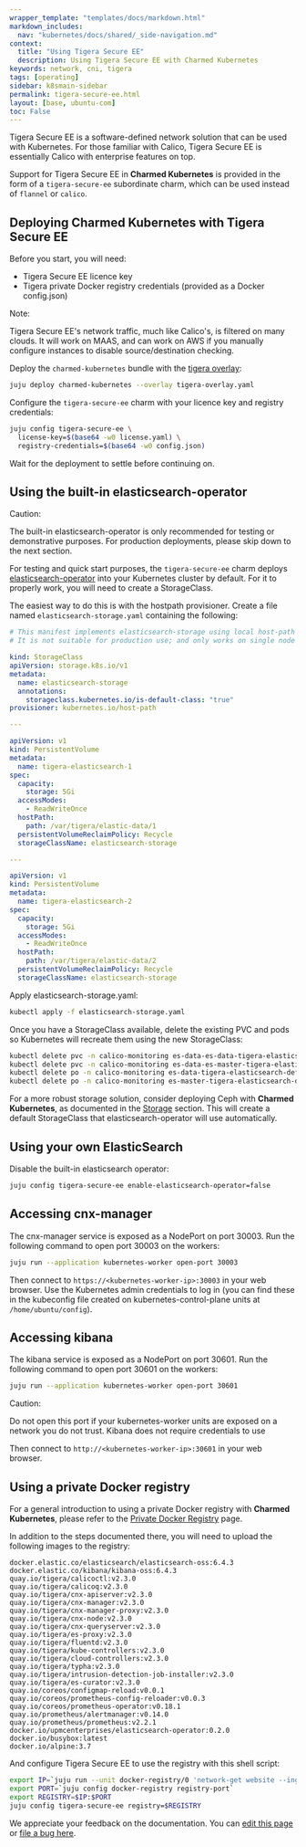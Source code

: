 ```yaml
---
wrapper_template: "templates/docs/markdown.html"
markdown_includes:
  nav: "kubernetes/docs/shared/_side-navigation.md"
context:
  title: "Using Tigera Secure EE"
  description: Using Tigera Secure EE with Charmed Kubernetes
keywords: network, cni, tigera
tags: [operating]
sidebar: k8smain-sidebar
permalink: tigera-secure-ee.html
layout: [base, ubuntu-com]
toc: False
---
```


Tigera Secure EE is a software-defined network solution that can be used with
Kubernetes. For those familiar with Calico, Tigera Secure EE is essentially
Calico with enterprise features on top.

Support for Tigera Secure EE in **Charmed Kubernetes** is provided in the form of a
`tigera-secure-ee` subordinate charm, which can be used instead of `flannel` or
`calico`.

## Deploying Charmed Kubernetes with Tigera Secure EE

Before you start, you will need:

* Tigera Secure EE licence key
* Tigera private Docker registry credentials (provided as a Docker config.json)

<div class="p-notification--information is-inline">
  <div class="p-notification__content">
    <span class="p-notification__title">Note:</span>
    <p class="p-notification__message">Tigera Secure EE's network traffic, much like Calico's, is filtered on
    many clouds. It will work on MAAS, and can work on AWS if you manually
    configure instances to disable source/destination checking.</p>
  </div>
</div>

Deploy the `charmed-kubernetes` bundle with the [tigera overlay][tigera-overlay]:

```bash
juju deploy charmed-kubernetes --overlay tigera-overlay.yaml
```

Configure the `tigera-secure-ee` charm with your licence key and registry
credentials:

```bash
juju config tigera-secure-ee \
  license-key=$(base64 -w0 license.yaml) \
  registry-credentials=$(base64 -w0 config.json)
```

Wait for the deployment to settle before continuing on.

## Using the built-in elasticsearch-operator

<div class="p-notification--caution is-inline">
  <div class="p-notification__content">
    <span class="p-notification__title">Caution:</span>
    <p class="p-notification__message">The built-in elasticsearch-operator is only recommended for testing or demonstrative
    purposes. For production deployments, please skip down to the next section.</p>
  </div>
</div>

For testing and quick start purposes, the `tigera-secure-ee` charm deploys
[elasticsearch-operator][] into your Kubernetes cluster by default. For it to
properly work, you will need to create a StorageClass.

The easiest way to do this is with the hostpath provisioner. Create a file named
`elasticsearch-storage.yaml` containing the following:

```yaml
# This manifest implements elasticsearch-storage using local host-path volumes.
# It is not suitable for production use; and only works on single node clusters.

kind: StorageClass
apiVersion: storage.k8s.io/v1
metadata:
  name: elasticsearch-storage
  annotations:
    storageclass.kubernetes.io/is-default-class: "true"
provisioner: kubernetes.io/host-path

---

apiVersion: v1
kind: PersistentVolume
metadata:
  name: tigera-elasticsearch-1
spec:
  capacity:
    storage: 5Gi
  accessModes:
    - ReadWriteOnce
  hostPath:
    path: /var/tigera/elastic-data/1
  persistentVolumeReclaimPolicy: Recycle
  storageClassName: elasticsearch-storage

---

apiVersion: v1
kind: PersistentVolume
metadata:
  name: tigera-elasticsearch-2
spec:
  capacity:
    storage: 5Gi
  accessModes:
    - ReadWriteOnce
  hostPath:
    path: /var/tigera/elastic-data/2
  persistentVolumeReclaimPolicy: Recycle
  storageClassName: elasticsearch-storage
```

Apply elasticsearch-storage.yaml:

```bash
kubectl apply -f elasticsearch-storage.yaml
```

Once you have a StorageClass available, delete the existing PVC and pods so
Kubernetes will recreate them using the new StorageClass:
```bash
kubectl delete pvc -n calico-monitoring es-data-es-data-tigera-elasticsearch-default-0
kubectl delete pvc -n calico-monitoring es-data-es-master-tigera-elasticsearch-default-0
kubectl delete po -n calico-monitoring es-data-tigera-elasticsearch-default-0
kubectl delete po -n calico-monitoring es-master-tigera-elasticsearch-default-0
```

For a more robust storage solution, consider deploying Ceph with **Charmed Kubernetes**, as
documented in the [Storage][] section. This will create a default StorageClass
that elasticsearch-operator will use automatically.

## Using your own ElasticSearch

Disable the built-in elasticsearch operator:

```bash
juju config tigera-secure-ee enable-elasticsearch-operator=false
```

## Accessing cnx-manager

The cnx-manager service is exposed as a NodePort on port 30003. Run the
following command to open port 30003 on the workers:

```bash
juju run --application kubernetes-worker open-port 30003
```

Then connect to `https://<kubernetes-worker-ip>:30003` in your web browser. Use
the Kubernetes admin credentials to log in (you can find these in the kubeconfig
file created on kubernetes-control-plane units at `/home/ubuntu/config`).

## Accessing kibana

The kibana service is exposed as a NodePort on port 30601. Run the following
command to open port 30601 on the workers:

```bash
juju run --application kubernetes-worker open-port 30601
```

<div class="p-notification--caution is-inline">
  <div class="p-notification__content">
    <span class="p-notification__title">Caution:</span>
    <p class="p-notification__message">Do not open this port if your kubernetes-worker units are exposed on a
    network you do not trust. Kibana does not require credentials to use</p>
  </div>
</div>

Then connect to `http://<kubernetes-worker-ip>:30601` in your web browser.

## Using a private Docker registry

For a general introduction to using a private Docker registry with
**Charmed Kubernetes**, please refer to the [Private Docker Registry][] page.

In addition to the steps documented there, you will need to upload the
following images to the registry:

```no-highlight
docker.elastic.co/elasticsearch/elasticsearch-oss:6.4.3
docker.elastic.co/kibana/kibana-oss:6.4.3
quay.io/tigera/calicoctl:v2.3.0
quay.io/tigera/calicoq:v2.3.0
quay.io/tigera/cnx-apiserver:v2.3.0
quay.io/tigera/cnx-manager:v2.3.0
quay.io/tigera/cnx-manager-proxy:v2.3.0
quay.io/tigera/cnx-node:v2.3.0
quay.io/tigera/cnx-queryserver:v2.3.0
quay.io/tigera/es-proxy:v2.3.0
quay.io/tigera/fluentd:v2.3.0
quay.io/tigera/kube-controllers:v2.3.0
quay.io/tigera/cloud-controllers:v2.3.0
quay.io/tigera/typha:v2.3.0
quay.io/tigera/intrusion-detection-job-installer:v2.3.0
quay.io/tigera/es-curator:v2.3.0
quay.io/coreos/configmap-reload:v0.0.1
quay.io/coreos/prometheus-config-reloader:v0.0.3
quay.io/coreos/prometheus-operator:v0.18.1
quay.io/prometheus/alertmanager:v0.14.0
quay.io/prometheus/prometheus:v2.2.1
docker.io/upmcenterprises/elasticsearch-operator:0.2.0
docker.io/busybox:latest
docker.io/alpine:3.7
```

And configure Tigera Secure EE to use the registry with this shell script:

```bash
export IP=`juju run --unit docker-registry/0 'network-get website --ingress-address'`
export PORT=`juju config docker-registry registry-port`
export REGISTRY=$IP:$PORT
juju config tigera-secure-ee registry=$REGISTRY
```

<!-- LINKS -->

[tigera-overlay]: https://raw.githubusercontent.com/charmed-kubernetes/bundle/main/overlays/tigera-overlay.yaml
[elasticsearch-operator]: https://github.com/upmc-enterprises/elasticsearch-operator
[storage]: /kubernetes/docs/storage
[private docker registry]: /kubernetes/docs/docker-registry

<!-- FEEDBACK -->
<div class="p-notification--information">
  <div class="p-notification__content">
    <p class="p-notification__message">We appreciate your feedback on the documentation. You can
    <a href="https://github.com/charmed-kubernetes/kubernetes-docs/edit/main/pages/k8s/tigera-secure-ee.md" >edit this page</a>
    or
    <a href="https://github.com/charmed-kubernetes/kubernetes-docs/issues/new" >file a bug here</a>.</p>
  </div>
</div>
